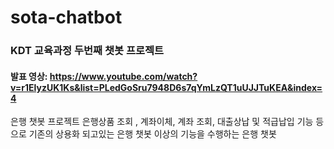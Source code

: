 # sota-chatbot
### KDT 교육과정 두번째 챗봇 프로젝트
#### 발표 영상: https://www.youtube.com/watch?v=r1ElyzUK1Ks&list=PLedGoSru7948D6s7qYmLzQT1uUJJTuKEA&index=4
은행 챗봇 프로젝트
은행상품 조회 , 계좌이체, 계좌 조회, 대출상납 및 적급납입 기능 등으로 
기존의 상용화 되고있는 은행 챗봇 이상의 기능을 
수행하는 은행 챗봇
